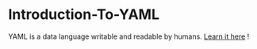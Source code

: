# Introduction-To-YAML

YAML is a data language writable and readable by humans. [Learn it here](https://yaml.irz.fr/) !
